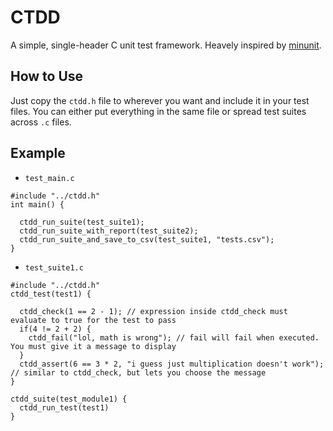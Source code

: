 # CTDD

A simple, single-header C unit test framework. Heavely inspired by [minunit](https://github.com/siu/minunit).

## How to Use

Just copy the `ctdd.h` file to wherever you want and include it in your test files.
You can either put everything in the same file or spread test suites across `.c` files.

## Example

* `test_main.c`

```
#include "../ctdd.h"
int main() {

  ctdd_run_suite(test_suite1);
  ctdd_run_suite_with_report(test_suite2);
  ctdd_run_suite_and_save_to_csv(test_suite1, "tests.csv");
}
```

* `test_suite1.c`

```
#include "../ctdd.h"
ctdd_test(test1) {

  ctdd_check(1 == 2 - 1); // expression inside ctdd_check must evaluate to true for the test to pass
  if(4 != 2 + 2) {
    ctdd_fail("lol, math is wrong"); // fail will fail when executed. You must give it a message to display
  }
  ctdd_assert(6 == 3 * 2, "i guess just multiplication doesn't work"); // similar to ctdd_check, but lets you choose the message
}

ctdd_suite(test_module1) {
  ctdd_run_test(test1)
}
```
